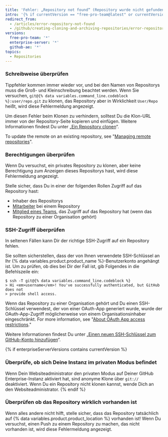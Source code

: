 ```yaml
---
title: 'Fehler: „Repository not found“ (Repository wurde nicht gefunden)'
intro: '{% if currentVersion == "free-pro-team@latest" or currentVersion == "github-ae@latest" %}If you see this error when cloning a repository, it means that the repository does not exist or you do not have permission to access it.{% else %}If you see this error when cloning a repository, it means that the repository does not exist, you do not have permission to access it, or {% data variables.product.product_location %} is in private mode.{% endif %} There are a few solutions to this error, depending on the cause.'
redirect_from:
  - /articles/error-repository-not-found
  - /github/creating-cloning-and-archiving-repositories/error-repository-not-found
versions:
  free-pro-team: '*'
  enterprise-server: '*'
  github-ae: '*'
topics:
  - Repositories
---
```

### Schreibweise überprüfen

Tippfehler kommen immer wieder vor, und bei den Namen von Repositorys muss die Groß- und Kleinschreibung beachtet werden.  Wenn Sie versuchen, `git@{% data variables.command_line.codeblock %}:user/repo.git` zu klonen, das Repository aber in Wirklichkeit `User/Repo` heißt, wird diese Fehlermeldung angezeigt.

Um diesen Fehler beim Klonen zu verhindern, solltest Du die Klon-URL immer von der Repository-Seite kopieren und einfügen. Weitere Informationen findest Du unter „[Ein Repository clonen](/articles/cloning-a-repository)“.

To update the remote on an existing repository, see "[Managing remote repositories](/github/getting-started-with-github/managing-remote-repositories)".

### Berechtigungen überprüfen

Wenn Du versuchst, ein privates Repository zu klonen, aber keine Berechtigung zum Anzeigen dieses Repositorys hast, wird diese Fehlermeldung angezeigt.

Stelle sicher, dass Du in einer der folgenden Rollen Zugriff auf das Repository hast:

* Inhaber des Repositorys
* [Mitarbeiter](/articles/inviting-collaborators-to-a-personal-repository) bei einem Repository
* [Mitglied eines Teams](/articles/adding-organization-members-to-a-team), das Zugriff auf das Repository hat (wenn das Repository zu einer Organisation gehört)

### SSH-Zugriff überprüfen

In seltenen Fällen kann Dir der richtige SSH-Zugriff auf ein Repository fehlen.

Sie sollten sicherstellen, dass der von Ihnen verwendete SSH-Schlüssel an Ihr {% data variables.product.product_name %}-Benutzerkonto angehängt ist. Um zu prüfen, ob dies bei Dir der Fall ist, gib Folgendes in die Befehlszeile ein:

```shell
$ ssh -T git@{% data variables.command_line.codeblock %}
> Hi <em>username</em>! You've successfully authenticated, but GitHub does not
> provide shell access.
```

Wenn das Repository zu einer Organisation gehört und Du einen SSH-Schlüssel verwendest, der von einer OAuth-App generiert wurde, wurde der OAuth-App-Zugriff möglicherweise von einem Organisationsinhaber eingeschränkt. For more information, see "<a href="/organizations/restricting-access-to-your-organizations-data/about-oauth-app-access-restrictions" class="dotcom-only">About OAuth App access restrictions</a>."

Weitere Informationen findest Du unter „[Einen neuen SSH-Schlüssel zum GitHub-Konto hinzufügen](/articles/adding-a-new-ssh-key-to-your-github-account)“.

{% if enterpriseServerVersions contains currentVersion %}
### Überprüfe, ob sich Deine Instanz im privaten Modus befindet

Wenn Dein Websiteadministrator den privaten Modus auf Deiner GitHub Enterprise-Instanz aktiviert hat, sind anonyme Klone über `git://` deaktiviert. Wenn Du ein Repository nicht klonen kannst, wende Dich an den Websiteadministrator.
{% endif %}

### Überprüfen ob das Repository wirklich vorhanden ist

Wenn alles andere nicht hilft, stelle sicher, dass das Repository tatsächlich auf {% data variables.product.product_location %} vorhanden ist! Wenn Du versuchst, einen Push zu einem Repository zu machen, das nicht vorhanden ist, wird diese Fehlermeldung angezeigt.
